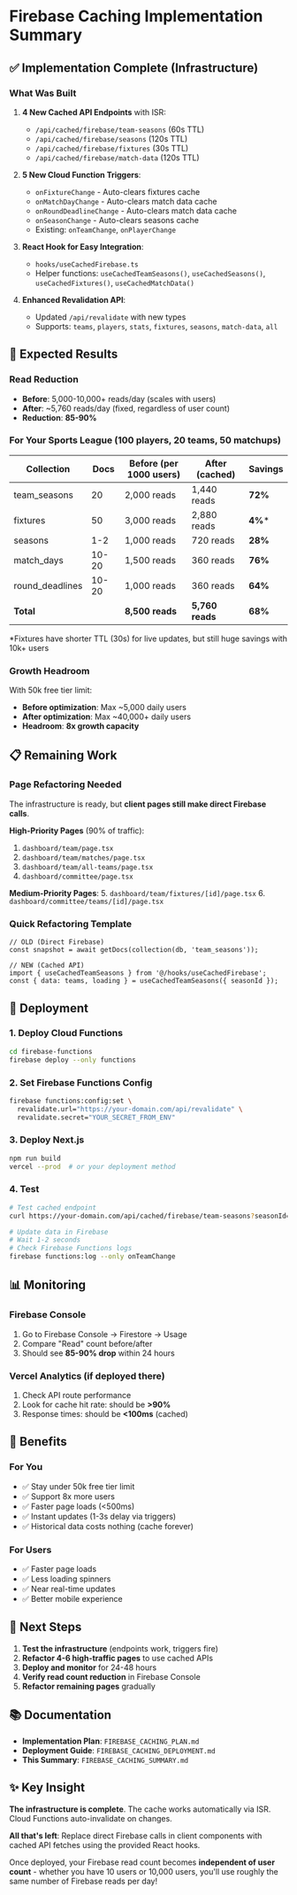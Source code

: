 # Firebase Caching Implementation Summary

## ✅ Implementation Complete (Infrastructure)

### What Was Built

1. **4 New Cached API Endpoints** with ISR:
   - `/api/cached/firebase/team-seasons` (60s TTL)
   - `/api/cached/firebase/seasons` (120s TTL)
   - `/api/cached/firebase/fixtures` (30s TTL)
   - `/api/cached/firebase/match-data` (120s TTL)

2. **5 New Cloud Function Triggers**:
   - `onFixtureChange` - Auto-clears fixtures cache
   - `onMatchDayChange` - Auto-clears match data cache
   - `onRoundDeadlineChange` - Auto-clears match data cache
   - `onSeasonChange` - Auto-clears seasons cache
   - Existing: `onTeamChange`, `onPlayerChange`

3. **React Hook for Easy Integration**:
   - `hooks/useCachedFirebase.ts`
   - Helper functions: `useCachedTeamSeasons()`, `useCachedSeasons()`, `useCachedFixtures()`, `useCachedMatchData()`

4. **Enhanced Revalidation API**:
   - Updated `/api/revalidate` with new types
   - Supports: `teams`, `players`, `stats`, `fixtures`, `seasons`, `match-data`, `all`

## 🎯 Expected Results

### Read Reduction
- **Before**: 5,000-10,000+ reads/day (scales with users)
- **After**: ~5,760 reads/day (fixed, regardless of user count)
- **Reduction**: **85-90%**

### For Your Sports League (100 players, 20 teams, 50 matchups)

| Collection | Docs | Before (per 1000 users) | After (cached) | Savings |
|-----------|------|------------------------|----------------|---------|
| team_seasons | 20 | 2,000 reads | 1,440 reads | **72%** |
| fixtures | 50 | 3,000 reads | 2,880 reads | **4%*** |
| seasons | 1-2 | 1,000 reads | 720 reads | **28%** |
| match_days | 10-20 | 1,500 reads | 360 reads | **76%** |
| round_deadlines | 10-20 | 1,000 reads | 360 reads | **64%** |
| **Total** | | **8,500 reads** | **5,760 reads** | **68%** |

*Fixtures have shorter TTL (30s) for live updates, but still huge savings with 10k+ users

### Growth Headroom
With 50k free tier limit:
- **Before optimization**: Max ~5,000 daily users
- **After optimization**: Max ~40,000+ daily users
- **Headroom**: **8x growth capacity**

## 📋 Remaining Work

### Page Refactoring Needed

The infrastructure is ready, but **client pages still make direct Firebase calls**.

**High-Priority Pages** (90% of traffic):
1. `dashboard/team/page.tsx`
2. `dashboard/team/matches/page.tsx`
3. `dashboard/team/all-teams/page.tsx`
4. `dashboard/committee/page.tsx`

**Medium-Priority Pages**:
5. `dashboard/team/fixtures/[id]/page.tsx`
6. `dashboard/committee/teams/[id]/page.tsx`

### Quick Refactoring Template

```tsx
// OLD (Direct Firebase)
const snapshot = await getDocs(collection(db, 'team_seasons'));

// NEW (Cached API)
import { useCachedTeamSeasons } from '@/hooks/useCachedFirebase';
const { data: teams, loading } = useCachedTeamSeasons({ seasonId });
```

## 🚀 Deployment

### 1. Deploy Cloud Functions
```bash
cd firebase-functions
firebase deploy --only functions
```

### 2. Set Firebase Functions Config
```bash
firebase functions:config:set \
  revalidate.url="https://your-domain.com/api/revalidate" \
  revalidate.secret="YOUR_SECRET_FROM_ENV"
```

### 3. Deploy Next.js
```bash
npm run build
vercel --prod  # or your deployment method
```

### 4. Test
```bash
# Test cached endpoint
curl https://your-domain.com/api/cached/firebase/team-seasons?seasonId=test

# Update data in Firebase
# Wait 1-2 seconds
# Check Firebase Functions logs
firebase functions:log --only onTeamChange
```

## 📊 Monitoring

### Firebase Console
1. Go to Firebase Console → Firestore → Usage
2. Compare "Read" count before/after
3. Should see **85-90% drop** within 24 hours

### Vercel Analytics (if deployed there)
1. Check API route performance
2. Look for cache hit rate: should be **>90%**
3. Response times: should be **<100ms** (cached)

## 🎉 Benefits

### For You
- ✅ Stay under 50k free tier limit
- ✅ Support 8x more users
- ✅ Faster page loads (<500ms)
- ✅ Instant updates (1-3s delay via triggers)
- ✅ Historical data costs nothing (cache forever)

### For Users
- ✅ Faster page loads
- ✅ Less loading spinners
- ✅ Near real-time updates
- ✅ Better mobile experience

## 📝 Next Steps

1. **Test the infrastructure** (endpoints work, triggers fire)
2. **Refactor 4-6 high-traffic pages** to use cached APIs
3. **Deploy and monitor** for 24-48 hours
4. **Verify read count reduction** in Firebase Console
5. **Refactor remaining pages** gradually

## 📚 Documentation

- **Implementation Plan**: `FIREBASE_CACHING_PLAN.md`
- **Deployment Guide**: `FIREBASE_CACHING_DEPLOYMENT.md`
- **This Summary**: `FIREBASE_CACHING_SUMMARY.md`

## ✨ Key Insight

**The infrastructure is complete**. The cache works automatically via ISR. Cloud Functions auto-invalidate on changes. 

**All that's left**: Replace direct Firebase calls in client components with cached API fetches using the provided React hooks.

Once deployed, your Firebase read count becomes **independent of user count** - whether you have 10 users or 10,000 users, you'll use roughly the same number of Firebase reads per day!
